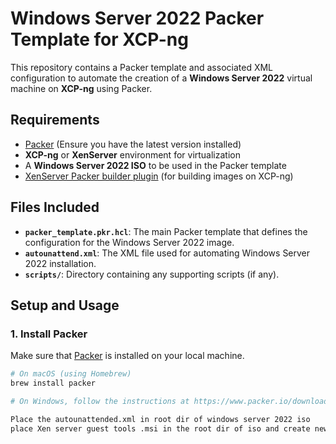 # Windows Server 2022 Packer Template for XCP-ng

This repository contains a Packer template and associated XML configuration to automate the creation of a **Windows Server 2022** virtual machine on **XCP-ng** using Packer.

## Requirements

- [Packer](https://www.packer.io/) (Ensure you have the latest version installed)
- **XCP-ng** or **XenServer** environment for virtualization
- A **Windows Server 2022 ISO** to be used in the Packer template
- [XenServer Packer builder plugin](https://github.com/vatesfr/terraform-provider-xenorchestra) (for building images on XCP-ng)

## Files Included

- **`packer_template.pkr.hcl`**: The main Packer template that defines the configuration for the Windows Server 2022 image.
- **`autounattend.xml`**: The XML file used for automating Windows Server 2022 installation.
- **`scripts/`**: Directory containing any supporting scripts (if any).
  
## Setup and Usage

### 1. Install Packer

Make sure that [Packer](https://www.packer.io/downloads) is installed on your local machine.

```bash
# On macOS (using Homebrew)
brew install packer

# On Windows, follow the instructions at https://www.packer.io/downloads

Place the autounattended.xml in root dir of windows server 2022 iso
place Xen server guest tools .msi in the root dir of iso and create new iso with https://www.microsoft.com/en-us/download/details.aspx?id=54259
